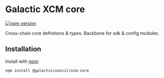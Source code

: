 # Galactic XCM core

[![npm version](https://img.shields.io/npm/v/@galacticcouncil/xcm-core.svg)](https://www.npmjs.com/package/@galacticcouncil/xcm-core)

Cross-chain core definitions & types. Backbone for sdk & config modules.

## Installation

Install with [npm](https://www.npmjs.com/):

`npm install @galacticcouncil/xcm-core`
